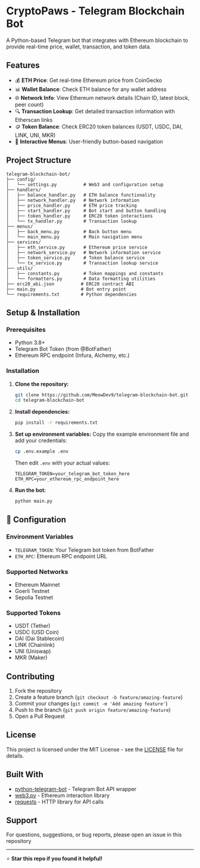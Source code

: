 # CryptoPaws - Telegram Blockchain Bot

A Python-based Telegram bot that integrates with Ethereum blockchain to provide real-time price, wallet, transaction, and token data.

##  Features

- 💰 **ETH Price**: Get real-time Ethereum price from CoinGecko
- 📊 **Wallet Balance**: Check ETH balance for any wallet address
- 🌐 **Network Info**: View Ethereum network details (Chain ID, latest block, peer count)
- 🔍 **Transaction Lookup**: Get detailed transaction information with Etherscan links
- 🪙 **Token Balance**: Check ERC20 token balances (USDT, USDC, DAI, LINK, UNI, MKR)
- 📱 **Interactive Menus**: User-friendly button-based navigation

##  Project Structure

```
telegram-blockchain-bot/
├── config/
│   └── settings.py          # Web3 and configuration setup
├── handlers/
│   ├── balance_handler.py   # ETH balance functionality
│   ├── network_handler.py   # Network information
│   ├── price_handler.py     # ETH price tracking
│   ├── start_handler.py     # Bot start and button handling
│   ├── token_handler.py     # ERC20 token interactions
│   └── tx_handler.py        # Transaction lookup
├── menus/
│   ├── back_menu.py         # Back button menu
│   └── main_menu.py         # Main navigation menu
├── services/
│   ├── eth_service.py       # Ethereum price service
│   ├── network_service.py   # Network information service
│   ├── token_service.py     # Token balance service
│   └── tx_service.py        # Transaction lookup service
├── utils/
│   ├── constants.py         # Token mappings and constants
│   └── formatters.py        # Data formatting utilities
├── erc20_abi.json          # ERC20 contract ABI
├── main.py                 # Bot entry point
└── requirements.txt        # Python dependencies
```

##  Setup & Installation

### Prerequisites
- Python 3.8+
- Telegram Bot Token (from @BotFather)
- Ethereum RPC endpoint (Infura, Alchemy, etc.)

### Installation

1. **Clone the repository:**
   ```bash
   git clone https://github.com/MeowDev9/telegram-blockchain-bot.git
   cd telegram-blockchain-bot
   ```

2. **Install dependencies:**
   ```bash
   pip install -r requirements.txt
   ```

3. **Set up environment variables:**
   Copy the example environment file and add your credentials:
   ```bash
   cp .env.example .env
   ```
   
   Then edit `.env` with your actual values:
   ```env
   TELEGRAM_TOKEN=your_telegram_bot_token_here
   ETH_RPC=your_ethereum_rpc_endpoint_here
   ```

4. **Run the bot:**
   ```bash
   python main.py
   ```

## 🔧 Configuration

### Environment Variables
- `TELEGRAM_TOKEN`: Your Telegram bot token from BotFather
- `ETH_RPC`: Ethereum RPC endpoint URL

### Supported Networks
- Ethereum Mainnet
- Goerli Testnet
- Sepolia Testnet

### Supported Tokens
- USDT (Tether)
- USDC (USD Coin)
- DAI (Dai Stablecoin)
- LINK (Chainlink)
- UNI (Uniswap)
- MKR (Maker)

## Contributing

1. Fork the repository
2. Create a feature branch (`git checkout -b feature/amazing-feature`)
3. Commit your changes (`git commit -m 'Add amazing feature'`)
4. Push to the branch (`git push origin feature/amazing-feature`)
5. Open a Pull Request

## License

This project is licensed under the MIT License - see the [LICENSE](LICENSE) file for details.

## Built With

- [python-telegram-bot](https://github.com/python-telegram-bot/python-telegram-bot) - Telegram Bot API wrapper
- [web3.py](https://github.com/ethereum/web3.py) - Ethereum interaction library
- [requests](https://github.com/psf/requests) - HTTP library for API calls

##  Support

For questions, suggestions, or bug reports, please open an issue in this repository

---

⭐ **Star this repo if you found it helpful!**
